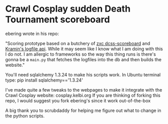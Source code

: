 # Crawl Cosplay sudden Death Tournament scoreboard

ebering wrote in his repo: 

"Scoring prototype based on a butchery of [zxc
dcss-scoreboard](https://github.com/zxc23/dcss-scoreboard) and [Kramin's
logfile api](https://github.com/Kramin42/Crawl-Log-Api).
While it may seem like I know what I am doing with this I do not.
I am allergic to frameworks so the way this thing runs is there's gonna be a
`main.py` that fetches the logfiles into the db and then builds the website."

You'll need sqlalchemy 1.3.24 to make his scripts work. 
In Ubuntu terminal type:
   pip install sqlalchemy=='1.3.24'

I've made quite a few tweaks to the webpages to make it integrate with the Crawl Cosplay website: cosplay.kelbi.org
If you are thinking of forking this repo, I would suggest you fork ebering's since it work out-of-the-box

A big thank you to scrubdaddy for helping me figure out what to change in the python scripts.

